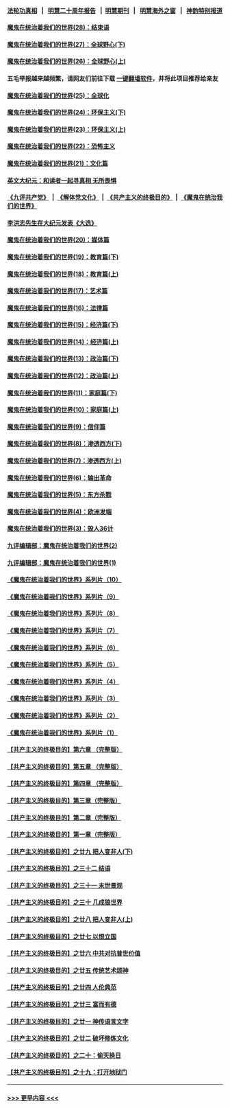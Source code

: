 #### [法轮功真相](https://github.com/gfw-breaker/truth/blob/master/README.md?t=0) &nbsp;&nbsp;|&nbsp;&nbsp; [明慧二十周年报告](https://github.com/gfw-breaker/mh-reports/blob/master/README.md?t=0) &nbsp;&nbsp;|&nbsp;&nbsp;[明慧期刊](https://github.com/gfw-breaker/mh-qikan) &nbsp;&nbsp;|&nbsp;&nbsp; [明慧海外之窗](https://github.com/gfw-breaker/mh-news/blob/master/README.md?t=0) &nbsp;&nbsp;|&nbsp;&nbsp; [神韵特别报道](https://github.com/gfw-breaker/mh-news/blob/master/shenyun.md?t=0)
#### [魔鬼在统治着我们的世界(28)：结束语](../pages/nsc422/n10936246.md?t=06230651) 
#### [魔鬼在统治着我们的世界(27)：全球野心(下)](../pages/nsc422/n10928319.md?t=06230651) 
#### [魔鬼在统治着我们的世界(26)：全球野心(上)](../pages/nsc422/n10900318.md?t=06230651) 
#### 五毛举报越来越频繁，请网友们前往下载 [一键翻墙软件](https://github.com/gfw-breaker/ssr-accounts)，并将此项目推荐给亲友
#### [魔鬼在统治着我们的世界(25)：全球化](../pages/nsc422/n10788205.md?t=06230651) 
#### [魔鬼在统治着我们的世界(24)：环保主义(下)](../pages/nsc422/n10695307.md?t=06230651) 
#### [魔鬼在统治着我们的世界(23)：环保主义(上)](../pages/nsc422/n10688613.md?t=06230651) 
#### [魔鬼在统治着我们的世界(22)：恐怖主义](../pages/nsc422/n10614727.md?t=06230651) 
#### [魔鬼在统治着我们的世界(21)：文化篇](../pages/nsc422/n10597706.md?t=06230651) 
#### [英文大纪元：和读者一起寻真相 无所畏惧](../pages/nsc422/n12542027.md?t=06230651) 
#### [《九评共产党》](https://github.com/begood0513/9ping.md/blob/master/README.md) &nbsp;|&nbsp; [《解体党文化》](../../../../jtdwh.md/blob/master/README.md)  &nbsp;|&nbsp; [《共产主义的终极目的》](../../../../gczydzjmd.md/blob/master/README.md) &nbsp;|&nbsp; [《魔鬼在统治我们的世界》](../../../../mgztzwmdsj.md/blob/master/README.md) 
#### [李洪志先生在大纪元发表《大选》](../pages/nsc422/n12534746.md?t=06230651) 
#### [魔鬼在统治着我们的世界(20)：媒体篇](../pages/nsc422/n10586579.md?t=06230651) 
#### [魔鬼在统治着我们的世界(19)：教育篇(下)](../pages/nsc422/n10564808.md?t=06230651) 
#### [魔鬼在统治着我们的世界(18)：教育篇(上)](../pages/nsc422/n10526970.md?t=06230651) 
#### [魔鬼在统治着我们的世界(17)：艺术篇](../pages/nsc422/n10499093.md?t=06230651) 
#### [魔鬼在统治着我们的世界(16)：法律篇](../pages/nsc422/n10485969.md?t=06230651) 
#### [魔鬼在统治着我们的世界(15)：经济篇(下)](../pages/nsc422/n10469975.md?t=06230651) 
#### [魔鬼在统治着我们的世界(14)：经济篇(上)](../pages/nsc422/n10457370.md?t=06230651) 
#### [魔鬼在统治着我们的世界(13)：政治篇(下)](../pages/nsc422/n10448270.md?t=06230651) 
#### [魔鬼在统治着我们的世界(12)：政治篇(上)](../pages/nsc422/n10444576.md?t=06230651) 
#### [魔鬼在统治着我们的世界(11)：家庭篇(下)](../pages/nsc422/n10440961.md?t=06230651) 
#### [魔鬼在统治着我们的世界(10)：家庭篇(上)](../pages/nsc422/n10435448.md?t=06230651) 
#### [魔鬼在统治着我们的世界(9)：信仰篇](../pages/nsc422/n10432159.md?t=06230651) 
#### [魔鬼在统治着我们的世界(8)：渗透西方(下)](../pages/nsc422/n10429603.md?t=06230651) 
#### [魔鬼在统治着我们的世界(7)：渗透西方(上)](../pages/nsc422/n10426013.md?t=06230651) 
#### [魔鬼在统治着我们的世界(6)：输出革命](../pages/nsc422/n10421536.md?t=06230651) 
#### [魔鬼在统治着我们的世界(5)：东方杀戮](../pages/nsc422/n10417707.md?t=06230651) 
#### [魔鬼在统治着我们的世界(4)：欧洲发端](../pages/nsc422/n10414890.md?t=06230651) 
#### [魔鬼在统治着我们的世界(3)：毁人36计](../pages/nsc422/n10411583.md?t=06230651) 
#### [九评编辑部：魔鬼在统治着我们的世界(2)](../pages/nsc422/n10410036.md?t=06230651) 
#### [九评编辑部：魔鬼在统治着我们的世界(1)](../pages/nsc422/n10406825.md?t=06230651) 
#### [《魔鬼在统治着我们的世界》系列片（10）](../pages/nsc422/n12292670.md?t=06230651) 
#### [《魔鬼在统治着我们的世界》系列片（9）](../pages/nsc422/n12290859.md?t=06230651) 
#### [《魔鬼在统治着我们的世界》系列片（8）](../pages/nsc422/n12287445.md?t=06230651) 
#### [《魔鬼在统治着我们的世界》系列片（7）](../pages/nsc422/n12283425.md?t=06230651) 
#### [《魔鬼在统治着我们的世界》系列片（6）](../pages/nsc422/n12282314.md?t=06230651) 
#### [《魔鬼在统治着我们的世界》系列片（5）](../pages/nsc422/n12281419.md?t=06230651) 
#### [《魔鬼在统治着我们的世界》系列片（4）](../pages/nsc422/n12274024.md?t=06230651) 
#### [《魔鬼在统治着我们的世界》系列片（3）](../pages/nsc422/n12271322.md?t=06230651) 
#### [《魔鬼在统治着我们的世界》系列片（2）](../pages/nsc422/n12269049.md?t=06230651) 
#### [《魔鬼在统治着我们的世界》系列片（1）](../pages/nsc422/n12267575.md?t=06230651) 
#### [【共产主义的终极目的】第六章 （完整版）](../pages/nsc422/n11428913.md?t=06230651) 
#### [【共产主义的终极目的】第五章 （完整版）](../pages/nsc422/n11428912.md?t=06230651) 
#### [【共产主义的终极目的】第四章 （完整版）](../pages/nsc422/n11428907.md?t=06230651) 
#### [【共产主义的终极目的】第三章（完整版）](../pages/nsc422/n11428848.md?t=06230651) 
#### [【共产主义的终极目的】第二章（完整版）](../pages/nsc422/n11428831.md?t=06230651) 
#### [【共产主义的终极目的】第一章（完整版）](../pages/nsc422/n11417651.md?t=06230651) 
#### [【共产主义的终极目的】之廿九 把人变非人(下)](../pages/nsc422/n11344140.md?t=06230651) 
#### [【共产主义的终极目的】之三十二 结语](../pages/nsc422/n11360535.md?t=06230651) 
#### [【共产主义的终极目的】之三十一 末世景观](../pages/nsc422/n11351129.md?t=06230651) 
#### [【共产主义的终极目的】之三十 几成狼世界](../pages/nsc422/n11348280.md?t=06230651) 
#### [【共产主义的终极目的】之廿八 把人变非人(上)](../pages/nsc422/n11340492.md?t=06230651) 
#### [【共产主义的终极目的】之廿七 以恨立国](../pages/nsc422/n11336944.md?t=06230651) 
#### [【共产主义的终极目的】之廿六 中共对抗普世价值](../pages/nsc422/n11324785.md?t=06230651) 
#### [【共产主义的终极目的】之廿五 传统艺术颂神](../pages/nsc422/n11296396.md?t=06230651) 
#### [【共产主义的终极目的】之廿四 人伦典范](../pages/nsc422/n11296397.md?t=06230651) 
#### [【共产主义的终极目的】之廿三 富而有德](../pages/nsc422/n11283598.md?t=06230651) 
#### [【共产主义的终极目的】之廿一 神传语言文字](../pages/nsc422/n11263265.md?t=06230651) 
#### [【共产主义的终极目的】之廿二 破坏修炼文化](../pages/nsc422/n11245728.md?t=06230651) 
#### [【共产主义的终极目的】之二十：偷天换日](../pages/nsc422/n11238846.md?t=06230651) 
#### [【共产主义的终极目的】之十九：打开地狱门](../pages/nsc422/n11206376.md?t=06230651) 

----
#### [ >>> 更早内容 <<< ](../indexes/nsc422-earlier.md)
